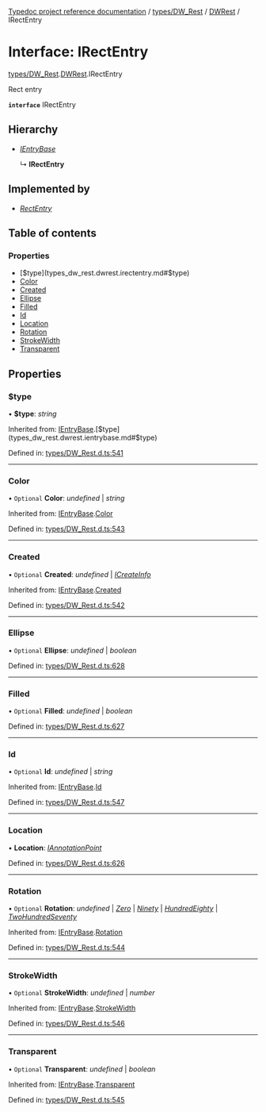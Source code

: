 [Typedoc project reference documentation](../README.md) / [types/DW_Rest](../modules/types_dw_rest.md) / [DWRest](../modules/types_dw_rest.dwrest.md) / IRectEntry

# Interface: IRectEntry

[types/DW_Rest](../modules/types_dw_rest.md).[DWRest](../modules/types_dw_rest.dwrest.md).IRectEntry

Rect entry

**`interface`** IRectEntry

## Hierarchy

* [*IEntryBase*](types_dw_rest.dwrest.ientrybase.md)

  ↳ **IRectEntry**

## Implemented by

* [*RectEntry*](../classes/annotations.rectentry.md)

## Table of contents

### Properties

- [$type](types_dw_rest.dwrest.irectentry.md#$type)
- [Color](types_dw_rest.dwrest.irectentry.md#color)
- [Created](types_dw_rest.dwrest.irectentry.md#created)
- [Ellipse](types_dw_rest.dwrest.irectentry.md#ellipse)
- [Filled](types_dw_rest.dwrest.irectentry.md#filled)
- [Id](types_dw_rest.dwrest.irectentry.md#id)
- [Location](types_dw_rest.dwrest.irectentry.md#location)
- [Rotation](types_dw_rest.dwrest.irectentry.md#rotation)
- [StrokeWidth](types_dw_rest.dwrest.irectentry.md#strokewidth)
- [Transparent](types_dw_rest.dwrest.irectentry.md#transparent)

## Properties

### $type

• **$type**: *string*

Inherited from: [IEntryBase](types_dw_rest.dwrest.ientrybase.md).[$type](types_dw_rest.dwrest.ientrybase.md#$type)

Defined in: [types/DW_Rest.d.ts:541](https://github.com/DocuWare/REST-Sample-TS/blob/6171aa8/src/types/DW_Rest.d.ts#L541)

___

### Color

• `Optional` **Color**: *undefined* \| *string*

Inherited from: [IEntryBase](types_dw_rest.dwrest.ientrybase.md).[Color](types_dw_rest.dwrest.ientrybase.md#color)

Defined in: [types/DW_Rest.d.ts:543](https://github.com/DocuWare/REST-Sample-TS/blob/6171aa8/src/types/DW_Rest.d.ts#L543)

___

### Created

• `Optional` **Created**: *undefined* \| [*ICreateInfo*](types_dw_rest.dwrest.icreateinfo.md)

Inherited from: [IEntryBase](types_dw_rest.dwrest.ientrybase.md).[Created](types_dw_rest.dwrest.ientrybase.md#created)

Defined in: [types/DW_Rest.d.ts:542](https://github.com/DocuWare/REST-Sample-TS/blob/6171aa8/src/types/DW_Rest.d.ts#L542)

___

### Ellipse

• `Optional` **Ellipse**: *undefined* \| *boolean*

Defined in: [types/DW_Rest.d.ts:628](https://github.com/DocuWare/REST-Sample-TS/blob/6171aa8/src/types/DW_Rest.d.ts#L628)

___

### Filled

• `Optional` **Filled**: *undefined* \| *boolean*

Defined in: [types/DW_Rest.d.ts:627](https://github.com/DocuWare/REST-Sample-TS/blob/6171aa8/src/types/DW_Rest.d.ts#L627)

___

### Id

• `Optional` **Id**: *undefined* \| *string*

Inherited from: [IEntryBase](types_dw_rest.dwrest.ientrybase.md).[Id](types_dw_rest.dwrest.ientrybase.md#id)

Defined in: [types/DW_Rest.d.ts:547](https://github.com/DocuWare/REST-Sample-TS/blob/6171aa8/src/types/DW_Rest.d.ts#L547)

___

### Location

• **Location**: [*IAnnotationPoint*](types_dw_rest.dwrest.iannotationpoint.md)

Defined in: [types/DW_Rest.d.ts:626](https://github.com/DocuWare/REST-Sample-TS/blob/6171aa8/src/types/DW_Rest.d.ts#L626)

___

### Rotation

• `Optional` **Rotation**: *undefined* \| [*Zero*](../enums/types_dw_rest.dwrest.rotation.md#zero) \| [*Ninety*](../enums/types_dw_rest.dwrest.rotation.md#ninety) \| [*HundredEighty*](../enums/types_dw_rest.dwrest.rotation.md#hundredeighty) \| [*TwoHundredSeventy*](../enums/types_dw_rest.dwrest.rotation.md#twohundredseventy)

Inherited from: [IEntryBase](types_dw_rest.dwrest.ientrybase.md).[Rotation](types_dw_rest.dwrest.ientrybase.md#rotation)

Defined in: [types/DW_Rest.d.ts:544](https://github.com/DocuWare/REST-Sample-TS/blob/6171aa8/src/types/DW_Rest.d.ts#L544)

___

### StrokeWidth

• `Optional` **StrokeWidth**: *undefined* \| *number*

Inherited from: [IEntryBase](types_dw_rest.dwrest.ientrybase.md).[StrokeWidth](types_dw_rest.dwrest.ientrybase.md#strokewidth)

Defined in: [types/DW_Rest.d.ts:546](https://github.com/DocuWare/REST-Sample-TS/blob/6171aa8/src/types/DW_Rest.d.ts#L546)

___

### Transparent

• `Optional` **Transparent**: *undefined* \| *boolean*

Inherited from: [IEntryBase](types_dw_rest.dwrest.ientrybase.md).[Transparent](types_dw_rest.dwrest.ientrybase.md#transparent)

Defined in: [types/DW_Rest.d.ts:545](https://github.com/DocuWare/REST-Sample-TS/blob/6171aa8/src/types/DW_Rest.d.ts#L545)
